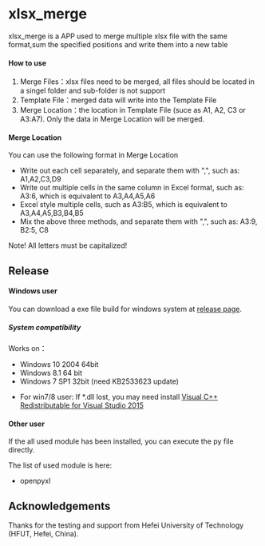 # xlsx_merge
xlsx_merge is a APP used to merge multiple xlsx file with the same format,sum the specified positions and write them into a new table

#### How to use

1.  Merge Files：xlsx files need to be merged, all files should be located in a singel folder and sub-folder is not support
2.  Template File：merged data will write into the Template File
3.  Merge Location：the location in Template File (suce as A1, A2, C3 or A3:A7). Only the data in Merge Location will be merged.

#### Merge Location

You can use the following format in Merge Location

- Write out each cell separately, and separate them with ",", such as: A1,A2,C3,D9
- Write out multiple cells in the same column in Excel format, such as: A3:6, which is equivalent to A3,A4,A5,A6 
- Excel style multiple cells, such as A3:B5, which is equivalent to A3,A4,A5,B3,B4,B5 
- Mix the above three methods, and separate them with ",", such as: A3:9, B2:5, C8

Note! All letters must be capitalized!

## Release

#### Windows user
You can download a exe file build for windows system at [release page](https://github.com/liingdujun-mmtq/xlsx_merge/releases).

##### System compatibility
Works on：
+ Windows 10 2004 64bit
+ Windows 8.1 64 bit
+ Windows 7 SP1 32bit (need KB2533623 update)

* For win7/8 user: If *.dll lost, you may need install [Visual C++ Redistributable for Visual Studio 2015](https://www.microsoft.com/en-us/download/details.aspx?id=48145)

#### Other user
If the all used module has been installed, you can execute the py file directly.

The list of used module is here:
* openpyxl

## Acknowledgements
Thanks for the testing and support from Hefei University of Technology (HFUT, Hefei, China).
